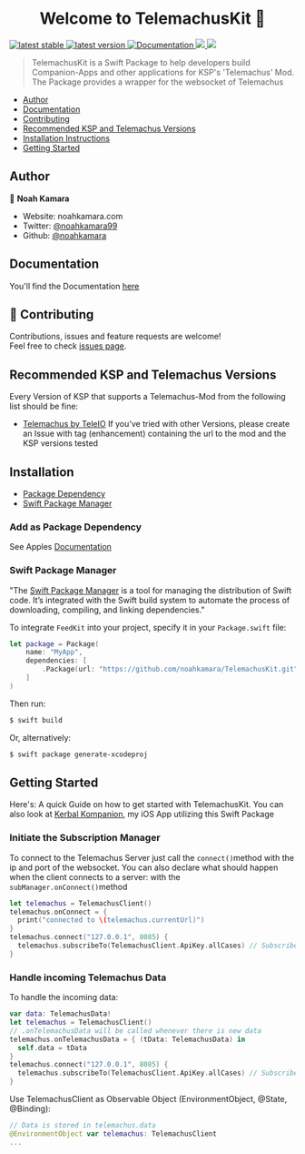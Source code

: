 <h1 align="center">Welcome to TelemachusKit 👋</h1>
<p>
  <a href="https://github.com/noahkamara/TelemachusKit/releases/latest">
    <img alt="latest stable" src="https://img.shields.io/github/v/release/noahkamara/TelemachusSwift?label=stable">
  </a>
  <a href="https://github.com/noahkamara/TelemachusKit/releases/latest">
    <img alt="latest version" src="https://img.shields.io/github/v/release/noahkamara/TelemachusSwift?include_prereleases&label=pre">
  </a>
  <a href="https://noahkamara.github.io/TelemachusKit/index.html" target="_blank">
    <img alt="Documentation" src="https://img.shields.io/badge/documentation-yes-brightgreen.svg" />
  </a>
  <a href="https://github.com/noahkamara/TelemachusKit/blob/master/LICENSE">
    <img src="https://img.shields.io/github/license/noahkamara/TelemachusKit" />
  </a>
  <a href="https://github.com/TeleIO/Telemachus-1/releases">
    <img src="https://img.shields.io/badge/Telemachus-1.7-lightgrey" />
  </a>
</p>



> TelemachusKit is a Swift Package to help developers build Companion-Apps and other applications for KSP's 'Telemachus' Mod. The Package provides a wrapper for the websocket of Telemachus

- [Author](#author)
- [Documentation](#documentation)
- [Contributing](#contributing)
- [Recommended KSP and Telemachus Versions](#recommended-ksp-and-telemachus-versions)
- [Installation Instructions](#installation)
- [Getting Started](#getting-started)

## Author

👤 **Noah Kamara**

* Website: noahkamara.com
* Twitter: [@noahkamara99](https://twitter.com/noahkamara99)
* Github: [@noahkamara](https://github.com/noahkamara)

## Documentation
You'll find the Documentation [here](https://noahkamara.github.io/TelemachusKit/index.html
)
## 🤝 Contributing

Contributions, issues and feature requests are welcome!<br />Feel free to check [issues page](https://github.com/noahkamara/TelemachusKit/issues). 

## Recommended KSP and Telemachus Versions
Every Version of KSP that supports a Telemachus-Mod from the following list should be fine:
- [Telemachus by TeleIO](https://github.com/TeleIO/Telemachus-1)
If you've tried with other Versions, please create an Issue with tag (enhancement) containing the url to the mod and the KSP versions tested

## Installation
- [Package Dependency](#package-dependency)
- [Swift Package Manager](#swift-package-manager)

### Add as Package Dependency
See Apples [Documentation](https://developer.apple.com/documentation/xcode/adding_package_dependencies_to_your_app)


### Swift Package Manager

"The [Swift Package Manager](https://swift.org/package-manager/) is a tool for managing the distribution of Swift code. It’s integrated with the Swift build system to automate the process of downloading, compiling, and linking dependencies."

To integrate `FeedKit` into your project, specify it in your `Package.swift` file:

```swift
let package = Package(
    name: "MyApp",
    dependencies: [
        .Package(url: "https://github.com/noahkamara/TelemachusKit.git", majorVersion: 1)
    ]
)
```

Then run:

```bash
$ swift build
```

Or, alternatively:

```bash
$ swift package generate-xcodeproj
```

## Getting Started
Here's: A quick Guide on how to get started with TelemachusKit. You can also look at [Kerbal Kompanion](), my iOS App utilizing this Swift Package
### Initiate the Subscription Manager
To connect to the Telemachus Server just call the `connect()`method with the ip and port of the websocket. You can also declare what should happen when the client connects to a server: with the `subManager.onConnect()`method
```swift
let telemachus = TelemachusClient()
telemachus.onConnect = { 
  print("connected to \(telemachus.currentUrl)")
}
telemachus.connect("127.0.0.1", 8085) {
  telemachus.subscribeTo(TelemachusClient.ApiKey.allCases) // Subscribe to all values
}
```
### Handle incoming Telemachus Data
To handle the incoming data:
```swift
var data: TelemachusData!
let telemachus = TelemachusClient()
// .onTelemachusData will be called whenever there is new data
telemachus.onTelemachusData = { (tData: TelemachusData) in
  self.data = tData
}
telemachus.connect("127.0.0.1", 8085) {
  telemachus.subscribeTo(TelemachusClient.ApiKey.allCases) // Subscribe to all values
}
```

Use TelemachusClient as Observable Object (EnvironmentObject, @State, @Binding):
```swift
// Data is stored in telemachus.data
@EnvironmentObject var telemachus: TelemachusClient
...

